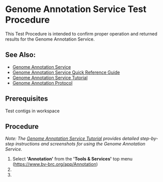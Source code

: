 # Genome Annotation Service Test Procedure

This Test Procedure is intended to confirm proper operation and returned results for the Genome Annotation Service.  

## See Also:
* [Genome Annotation Service](https://www.bv-brc.org/app/Annotation)
* [Genome Annotation Service Quick Reference Guide](../quick_references/services/genome_annotation_service.html)
* [Genome Annotation Service Tutorial](../tutorial/genome_annotation/genome_annotation.html)
* [Genome Annotation Protocol](../data_protocols/genome_annotation.html)

## Prerequisites
Test contigs in workspace 

## Procedure
*Note: The [Genome Annotation Service Tutorial](../tutorial/genome_annotation/genome_annotation.html) provides detailed step-by-step instructions and screenshots for using the Genome Annotation Service.*

1. Select **'Annotation'** from the **'Tools & Services'** top menu (<https://www.bv-brc.org/app/Annotation>)
2. 
3. 